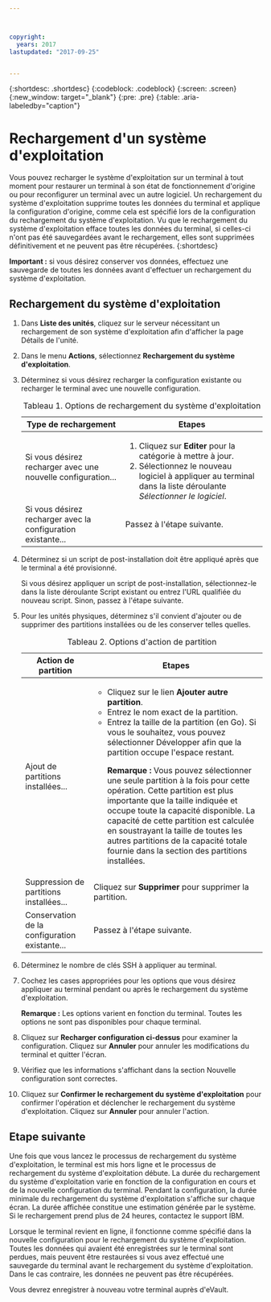 ```yaml
---



copyright:
  years: 2017
lastupdated: "2017-09-25"


---
```


{:shortdesc: .shortdesc}
{:codeblock: .codeblock}
{:screen: .screen}
{:new_window: target="_blank"}
{:pre: .pre}
{:table: .aria-labeledby="caption"}

#  Rechargement d'un système d'exploitation
Vous pouvez recharger le système d'exploitation sur un terminal à tout moment pour restaurer un terminal à son état de fonctionnement d'origine ou pour reconfigurer un terminal avec un autre logiciel. Un rechargement du système d'exploitation supprime toutes les données du terminal et applique la configuration d'origine, comme cela est spécifié lors de la configuration du rechargement du système d'exploitation. Vu que le rechargement du système d'exploitation efface toutes les données du terminal, si celles-ci n'ont pas été sauvegardées avant le rechargement, elles sont supprimées définitivement et ne peuvent pas être récupérées.
{:shortdesc}

**Important :** si vous désirez conserver vos données, effectuez une sauvegarde de toutes les données avant d'effectuer un rechargement du système d'exploitation. 

## Rechargement du système d'exploitation
1. Dans **Liste des unités**, cliquez sur le serveur nécessitant un rechargement de son système d'exploitation afin d'afficher la page Détails de l'unité.
2. Dans le menu **Actions**, sélectionnez **Rechargement du système d'exploitation**.
3. Déterminez si vous désirez recharger la configuration existante ou recharger le terminal avec une nouvelle configuration.

   <table>
   <CAPTION>Tableau 1. Options de rechargement du système d'exploitation</CAPTION>
   <THEAD>
   <TR>
   <th>Type de rechargement</th>
   <th>Etapes</th>
   </TR>
   </THEAD>
   <TBODY>
   <tr>
   <td>Si vous désirez recharger avec une nouvelle configuration...</td>
   <td>
   <ol>
   <li>Cliquez sur <b>Editer</b> pour la catégorie à mettre à jour.</li>
   <li>Sélectionnez le nouveau logiciel à appliquer au terminal dans la liste déroulante <i>Sélectionner le logiciel</i>.</li>
   </ol>
   </td>
   </tr>
   <tr>
   <td>Si vous désirez recharger avec la configuration existante...</td>
   <td>Passez à l'étape suivante.</td>
   </tr>
   </TBODY>
   </table>

4. Déterminez si un script de post-installation doit être appliqué après que le terminal a été provisionné.

   Si vous désirez appliquer un script de post-installation, sélectionnez-le dans la liste déroulante Script existant ou entrez l'URL qualifiée du nouveau script. Sinon, passez à l'étape suivante.

5. Pour les unités physiques, déterminez s'il convient d'ajouter ou de supprimer des partitions installées ou de les conserver telles quelles.
   
   <table>
   <CAPTION>Tableau 2. Options d'action de partition</CAPTION>
   <THEAD>
   <TR>
   <th>Action de partition</th>
   <th>Etapes</th>
   </TR>
   </THEAD>
   <TBODY>
   <tr>
   <td>Ajout de partitions installées...</td>
   <td>
   <ul>
   <li>Cliquez sur le lien <b>Ajouter autre partition</b>.</li>
   <li>Entrez le nom exact de la partition.</li>
   <li>Entrez la taille de la partition (en Go). Si vous le souhaitez, vous pouvez sélectionner Développer afin que la partition occupe l'espace restant.
   <p><b>Remarque :</b> Vous pouvez sélectionner une seule partition à la fois pour cette opération. Cette partition est plus importante que la taille indiquée et occupe toute la capacité disponible. La capacité de cette partition est calculée en soustrayant la taille de toutes les autres partitions de la capacité totale fournie dans la section des partitions installées.</p>
   </li>
   </ul>
   </td>
   </tr>
   <tr>
   <td>Suppression de partitions installées...</td>
   <td>Cliquez sur <b>Supprimer</b> pour supprimer la partition.</td>
   </tr>
   <tr>
   <td>Conservation de la configuration existante...</td>
   <td>Passez à l'étape suivante.</td>
   </tr>
   </TBODY>
   </table>
    
6. Déterminez le nombre de clés SSH à appliquer au terminal.

7. Cochez les cases appropriées pour les options que vous désirez appliquer au terminal pendant ou après le rechargement du système d'exploitation.

   **Remarque :** Les options varient en fonction du terminal. Toutes les options ne sont pas disponibles pour chaque terminal.

8. Cliquez sur **Recharger configuration ci-dessus** pour examiner la configuration. Cliquez sur **Annuler** pour annuler les modifications du terminal et quitter l'écran.

9. Vérifiez que les informations s'affichant dans la section Nouvelle configuration sont correctes.  

10. Cliquez sur **Confirmer le rechargement du système d'exploitation** pour confirmer l'opération et déclencher le rechargement du système d'exploitation. Cliquez sur **Annuler** pour annuler l'action.

## Etape suivante
Une fois que vous lancez le processus de rechargement du système d'exploitation, le terminal est mis hors ligne et le processus de rechargement du système d'exploitation débute.
La durée du rechargement du système d'exploitation varie en fonction de la configuration en cours et de la nouvelle configuration du terminal.
Pendant la configuration, la durée minimale du rechargement du système d'exploitation s'affiche sur chaque écran.
La durée affichée constitue une estimation générée par le système. Si le rechargement prend plus de 24 heures, contactez le support IBM.

Lorsque le terminal revient en ligne, il fonctionne comme spécifié dans la nouvelle configuration pour le rechargement du système d'exploitation. Toutes les données qui avaient été enregistrées sur le terminal sont perdues, mais peuvent être restaurées si vous avez effectué une sauvegarde du terminal avant le rechargement du système d'exploitation. Dans le cas contraire, les données ne peuvent pas être récupérées.
 
Vous devrez enregistrer à nouveau votre terminal auprès d'eVault. <!--using the folliwng link: ![External link icon](../icons/launch-glyph.svg "External link icon")](https://knowledgelayer.softlayer.com/procedure/how-do-i-re-register-evault){: new_window}.-->

